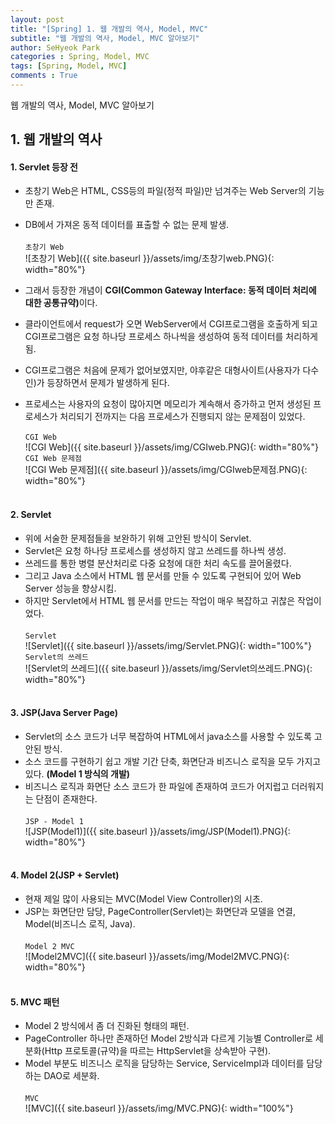 ```yaml
---
layout: post
title: "[Spring] 1. 웹 개발의 역사, Model, MVC"
subtitle: "웹 개발의 역사, Model, MVC 알아보기"
author: SeHyeok Park
categories : Spring, Model, MVC
tags: [Spring, Model, MVC]
comments : True
---
```

<div id='preview' class='display-none'>
웹 개발의 역사, Model, MVC 알아보기
</div>

## 1. 웹 개발의 역사
#### 1. Servlet 등장 전
- 초창기 Web은 HTML, CSS등의 파일(정적 파일)만 넘겨주는 Web Server의 기능만 존재.
- DB에서 가져온 동적 데이터를 표출할 수 없는 문제 발생.<br><br>
`초창기 Web`<br>
![초창기 Web]({{ site.baseurl }}/assets/img/초창기web.PNG){: width="80%"}

- 그래서 등장한 개념이 <b>CGI(Common Gateway Interface: 동적 데이터 처리에 대한 공통규약)</b>이다.
- 클라이언트에서 request가 오면 WebServer에서 CGI프로그램을 호출하게 되고 CGI프로그램은 요청 하나당 프로세스 하나씩을 생성하여 동적 데이터를 처리하게 됨.
- CGI프로그램은 처음에 문제가 없어보였지만, 야후같은 대형사이트(사용자가 다수인)가 등장하면서 문제가 발생하게 된다.
- 프로세스는 사용자의 요청이 많아지면 메모리가 계속해서 증가하고 먼저 생성된 프로세스가 처리되기 전까지는 다음 프로세스가 진행되지 않는 문제점이 있었다.<br><br>
`CGI Web`<br>
![CGI Web]({{ site.baseurl }}/assets/img/CGIweb.PNG){: width="80%"}<br>
`CGI Web 문제점`<br>
![CGI Web 문제점]({{ site.baseurl }}/assets/img/CGIweb문제점.PNG){: width="80%"}
<br><br>

#### 2. Servlet
- 위에 서술한 문제점들을 보완하기 위해 고안된 방식이 Servlet. 
- Servlet은 요청 하나당 프로세스를 생성하지 않고 쓰레드를 하나씩 생성. 
- 쓰레드를 통한 병렬 분산처리로 다중 요청에 대한 처리 속도를 끌어올렸다. 
- 그리고 Java 소스에서 HTML 웹 문서를 만들 수 있도록 구현되어 있어 Web Server 성능을 향상시킴.
- 하지만 Servlet에서 HTML 웹 문서를 만드는 작업이 매우 복잡하고 귀찮은 작업이었다.<br><br>
`Servlet`<br>
![Servlet]({{ site.baseurl }}/assets/img/Servlet.PNG){: width="100%"}<br>
`Servlet의 쓰레드`<br>
![Servlet의 쓰레드]({{ site.baseurl }}/assets/img/Servlet의쓰레드.PNG){: width="80%"}
<br><br>

#### 3. JSP(Java Server Page)
- Servlet의 소스 코드가 너무 복잡하여 HTML에서 java소스를 사용할 수 있도록 고안된 방식.
- 소스 코드를 구현하기 쉽고 개발 기간 단축, 화면단과 비즈니스 로직을 모두 가지고 있다. <b>(Model 1 방식의 개발)</b>
- 비즈니스 로직과 화면단 소스 코드가 한 파일에 존재하여 코드가 어지럽고 더러워지는 단점이 존재한다.<br><br>
`JSP - Model 1`<br>
![JSP(Model1)]({{ site.baseurl }}/assets/img/JSP(Model1).PNG){: width="80%"}
<br><br>

#### 4. Model 2(JSP + Servlet)
- 현재 제일 많이 사용되는 MVC(Model View Controller)의 시초.
- JSP는 화면단만 담당, PageController(Servlet)는 화면단과 모델을 연결, Model(비즈니스 로직, Java).<br><br>
`Model 2 MVC`<br>
![Model2MVC]({{ site.baseurl }}/assets/img/Model2MVC.PNG){: width="80%"}
<br><br>

#### 5. MVC 패턴
- Model 2 방식에서 좀 더 진화된 형태의 패턴.
- PageController 하나만 존재하던 Model 2방식과 다르게 기능별 Controller로 세분화(Http 프로토콜(규약)을 따르는 HttpServlet을 상속받아 구현).
- Model 부분도 비즈니스 로직을 담당하는 Service, ServiceImpl과 데이터를 담당하는 DAO로 세분화.<br><br>
`MVC`<br>
![MVC]({{ site.baseurl }}/assets/img/MVC.PNG){: width="100%"}